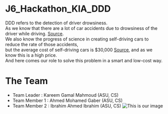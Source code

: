 # J6_Hackathon_KIA_DDD
DDD refers to the detection of driver drowsiness.\
As we know that there are a lot of car accidents due to drowsiness of the driver while driving. [Source](https://www.nsc.org/road/safety-topics/fatigued-driver).\
We also know the progress of science in creating self-driving cars to reduce the rate of those accidents,\
but the average cost of self-driving cars is $30,000 [Source](https://www.forbes.com/sites/uhenergy/2019/05/21/self-driving-automobiles-how-soon-and-how-much/?sh=2f7d9e2638bd), and as we know this is a high price.\
And here comes our role to solve this problem in a smart and low-cost way.

# The Team
- Team Leader : Kareem Gamal Mahmoud      (ASU, CS)
- Team Member 1 : Ahmed Mohamed Gaber     (ASU, CS)
- Team Member 2 : Ibrahim Ahmed Ibrahim   (ASU, CS)
![This is our image]()
